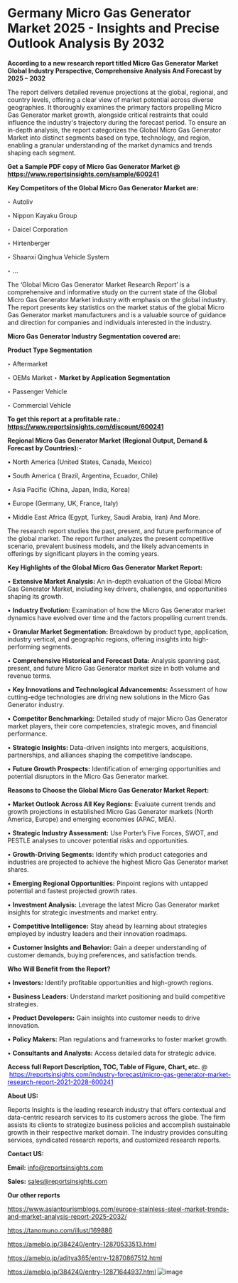 # Germany Micro Gas Generator Market 2025 - Insights and Precise Outlook Analysis By 2032

<strong>According to a new research report titled Micro Gas Generator Market Global Industry Perspective, Comprehensive Analysis And Forecast by 2025 – 2032</strong>

The report delivers detailed revenue projections at the global, regional, and country levels, offering a clear view of market potential across diverse geographies. It thoroughly examines the primary factors propelling Micro Gas Generator market growth, alongside critical restraints that could influence the industry's trajectory during the forecast period. To ensure an in-depth analysis, the report categorizes the Global Micro Gas Generator Market into distinct segments based on type, technology, and region, enabling a granular understanding of the market dynamics and trends shaping each segment.

<strong>Get a Sample PDF copy of Micro Gas Generator Market </strong><strong>@<a href=https://www.reportsinsights.com/sample/600241 style=color:#0000ff;> https://www.reportsinsights.com/sample/600241</a></strong></font>

<strong>Key Competitors of the Global Micro Gas Generator Market are:</strong>

‣ Autoliv

‣ Nippon Kayaku Group

‣ Daicel Corporation

‣ Hirtenberger

‣ Shaanxi Qinghua Vehicle System

‣ ...

The ‘Global Micro Gas Generator Market Research Report’ is a comprehensive and informative study on the current state of the Global Micro Gas Generator Market industry with emphasis on the global industry. The report presents key statistics on the market status of the global Micro Gas Generator market manufacturers and is a valuable source of guidance and direction for companies and individuals interested in the industry.

<strong>Micro Gas Generator Industry Segmentation covered are:</strong>

<strong>Product Type Segmentation</strong>

‣ Aftermarket

‣ OEMs Market
‣ 
<strong>Market by Application Segmentation</strong>

‣ Passenger Vehicle

‣ Commercial Vehicle

<strong>To get this report at a profitable rate.: <a href=https://www.reportsinsights.com/discount/600241 style=color:#0000ff;>https://www.reportsinsights.com/discount/600241</a></strong></font>

<strong>Regional Micro Gas Generator Market (Regional Output, Demand &amp; Forecast by Countries):-</strong>

• North America (United States, Canada, Mexico)

• South America ( Brazil, Argentina, Ecuador, Chile)

• Asia Pacific (China, Japan, India, Korea)

• Europe (Germany, UK, France, Italy)

• Middle East Africa (Egypt, Turkey, Saudi Arabia, Iran) And More.

The research report studies the past, present, and future performance of the global market. The report further analyzes the present competitive scenario, prevalent business models, and the likely advancements in offerings by significant players in the coming years.

<strong>Key Highlights of the Global Micro Gas Generator Market Report:</strong>

• <strong>Extensive Market Analysis:</strong> An in-depth evaluation of the Global Micro Gas Generator Market, including key drivers, challenges, and opportunities shaping its growth.

• <strong>Industry Evolution:</strong> Examination of how the Micro Gas Generator market dynamics have evolved over time and the factors propelling current trends.

• <strong>Granular Market Segmentation:</strong> Breakdown by product type, application, industry vertical, and geographic regions, offering insights into high-performing segments.

• <strong>Comprehensive Historical and Forecast Data:</strong> Analysis spanning past, present, and future Micro Gas Generator market size in both volume and revenue terms.

• <strong>Key Innovations and Technological Advancements:</strong> Assessment of how cutting-edge technologies are driving new solutions in the Micro Gas Generator industry.

• <strong>Competitor Benchmarking:</strong> Detailed study of major Micro Gas Generator market players, their core competencies, strategic moves, and financial performance.

• <strong>Strategic Insights:</strong> Data-driven insights into mergers, acquisitions, partnerships, and alliances shaping the competitive landscape.

• <strong>Future Growth Prospects:</strong> Identification of emerging opportunities and potential disruptors in the Micro Gas Generator market.

<strong>Reasons to Choose the Global Micro Gas Generator Market Report:</strong>

• <strong>Market Outlook Across All Key Regions:</strong> Evaluate current trends and growth projections in established Micro Gas Generator markets (North America, Europe) and emerging economies (APAC, MEA).

• <strong>Strategic Industry Assessment:</strong> Use Porter’s Five Forces, SWOT, and PESTLE analyses to uncover potential risks and opportunities.

• <strong>Growth-Driving Segments:</strong> Identify which product categories and industries are projected to achieve the highest Micro Gas Generator market shares.

• <strong>Emerging Regional Opportunities:</strong> Pinpoint regions with untapped potential and fastest projected growth rates.

• <strong>Investment Analysis:</strong> Leverage the latest Micro Gas Generator market insights for strategic investments and market entry.

• <strong>Competitive Intelligence:</strong> Stay ahead by learning about strategies employed by industry leaders and their innovation roadmaps.

• <strong>Customer Insights and Behavior:</strong> Gain a deeper understanding of customer demands, buying preferences, and satisfaction trends.

<strong>Who Will Benefit from the Report?</strong>

• <strong>Investors:</strong> Identify profitable opportunities and high-growth regions.

• <strong>Business Leaders:</strong> Understand market positioning and build competitive strategies.

• <strong>Product Developers:</strong> Gain insights into customer needs to drive innovation.

• <strong>Policy Makers:</strong> Plan regulations and frameworks to foster market growth.

• <strong>Consultants and Analysts:</strong> Access detailed data for strategic advice.
</ul>
<strong>Access full Report Description, TOC, Table of Figure, Chart, etc. </strong>@  <a href=https://reportsinsights.com/industry-forecast/micro-gas-generator-market-research-report-2021-2028-600241 style=color:#0000ff;>https://reportsinsights.com/industry-forecast/micro-gas-generator-market-research-report-2021-2028-600241</a></font>

<strong><strong>About US</strong>:</strong>

Reports Insights is the leading research industry that offers contextual and data-centric research services to its customers across the globe. The firm assists its clients to strategize business policies and accomplish sustainable growth in their respective market domain. The industry provides consulting services, syndicated research reports, and customized research reports.

<strong>Contact US:</strong>

<p class=""""><b>Email:</b> <a href=mailto:info@reportsinsights.com>info@reportsinsights.com</a></p>
<p class=""""><b>Sales:</b> <a href=mailto:sales@reportsinsights.com>sales@reportsinsights.com</a></p>

<strong>Our other reports</strong>

<a href=https://www.asiantourismblogs.com/europe-stainless-steel-market-trends-and-market-analysis-report-2025-2032/>https://www.asiantourismblogs.com/europe-stainless-steel-market-trends-and-market-analysis-report-2025-2032/</a>

<a href=https://tanomuno.com/illust/169886>https://tanomuno.com/illust/169886</a>

<a href=https://ameblo.jp/384240/entry-12870533513.html>https://ameblo.jp/384240/entry-12870533513.html</a>

<a href=https://ameblo.jp/aditya365/entry-12870867512.html>https://ameblo.jp/aditya365/entry-12870867512.html</a>

<a href=https://ameblo.jp/384240/entry-12871644937.html>https://ameblo.jp/384240/entry-12871644937.html</a>
![image](https://github.com/user-attachments/assets/f031d4f0-03d6-459e-a3a6-eebf7f652553)
